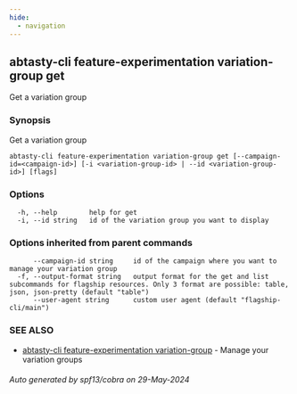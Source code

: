 ```yaml
---
hide:
  - navigation
---
```

## abtasty-cli feature-experimentation variation-group get

Get a variation group

### Synopsis

Get a variation group

```
abtasty-cli feature-experimentation variation-group get [--campaign-id=<campaign-id>] [-i <variation-group-id> | --id <variation-group-id>] [flags]
```

### Options

```
  -h, --help        help for get
  -i, --id string   id of the variation group you want to display
```

### Options inherited from parent commands

```
      --campaign-id string     id of the campaign where you want to manage your variation group
  -f, --output-format string   output format for the get and list subcommands for flagship resources. Only 3 format are possible: table, json, json-pretty (default "table")
      --user-agent string      custom user agent (default "flagship-cli/main")
```

### SEE ALSO

* [abtasty-cli feature-experimentation variation-group](abtasty-cli_feature-experimentation_variation-group.md)	 - Manage your variation groups

###### Auto generated by spf13/cobra on 29-May-2024
